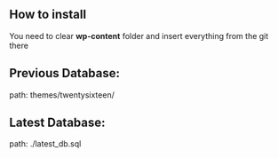 <h2>How to install</h2>
You need to clear <b>wp-content</b> folder and insert everything from the git there

<h2>Previous Database:</h2>
path: themes/twentysixteen/
<h2>Latest Database:</h2>
<p>path: ./latest_db.sql</p>

